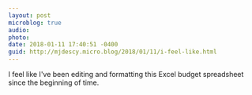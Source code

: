 ```yaml
---
layout: post
microblog: true
audio: 
photo: 
date: 2018-01-11 17:40:51 -0400
guid: http://mjdescy.micro.blog/2018/01/11/i-feel-like.html
---
```

I feel like I've been editing and formatting this Excel budget spreadsheet since the beginning of time.

